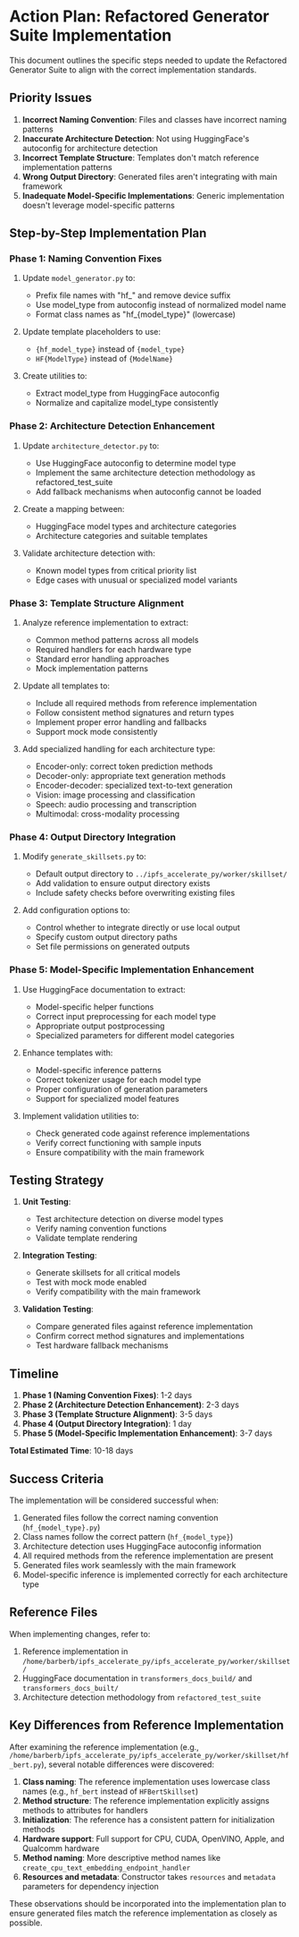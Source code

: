 # Action Plan: Refactored Generator Suite Implementation

This document outlines the specific steps needed to update the Refactored Generator Suite to align with the correct implementation standards.

## Priority Issues

1. **Incorrect Naming Convention**: Files and classes have incorrect naming patterns
2. **Inaccurate Architecture Detection**: Not using HuggingFace's autoconfig for architecture detection
3. **Incorrect Template Structure**: Templates don't match reference implementation patterns
4. **Wrong Output Directory**: Generated files aren't integrating with main framework
5. **Inadequate Model-Specific Implementations**: Generic implementation doesn't leverage model-specific patterns

## Step-by-Step Implementation Plan

### Phase 1: Naming Convention Fixes

1. Update `model_generator.py` to:
   - Prefix file names with "hf_" and remove device suffix
   - Use model_type from autoconfig instead of normalized model name
   - Format class names as "hf_{model_type}" (lowercase)

2. Update template placeholders to use:
   - `{hf_model_type}` instead of `{model_type}`
   - `HF{ModelType}` instead of `{ModelName}`

3. Create utilities to:
   - Extract model_type from HuggingFace autoconfig
   - Normalize and capitalize model_type consistently

### Phase 2: Architecture Detection Enhancement

1. Update `architecture_detector.py` to:
   - Use HuggingFace autoconfig to determine model type
   - Implement the same architecture detection methodology as refactored_test_suite
   - Add fallback mechanisms when autoconfig cannot be loaded

2. Create a mapping between:
   - HuggingFace model types and architecture categories
   - Architecture categories and suitable templates

3. Validate architecture detection with:
   - Known model types from critical priority list
   - Edge cases with unusual or specialized model variants

### Phase 3: Template Structure Alignment

1. Analyze reference implementation to extract:
   - Common method patterns across all models
   - Required handlers for each hardware type
   - Standard error handling approaches
   - Mock implementation patterns

2. Update all templates to:
   - Include all required methods from reference implementation
   - Follow consistent method signatures and return types
   - Implement proper error handling and fallbacks
   - Support mock mode consistently

3. Add specialized handling for each architecture type:
   - Encoder-only: correct token prediction methods
   - Decoder-only: appropriate text generation methods
   - Encoder-decoder: specialized text-to-text generation
   - Vision: image processing and classification
   - Speech: audio processing and transcription
   - Multimodal: cross-modality processing

### Phase 4: Output Directory Integration

1. Modify `generate_skillsets.py` to:
   - Default output directory to `../ipfs_accelerate_py/worker/skillset/`
   - Add validation to ensure output directory exists
   - Include safety checks before overwriting existing files

2. Add configuration options to:
   - Control whether to integrate directly or use local output
   - Specify custom output directory paths
   - Set file permissions on generated outputs

### Phase 5: Model-Specific Implementation Enhancement

1. Use HuggingFace documentation to extract:
   - Model-specific helper functions
   - Correct input preprocessing for each model type
   - Appropriate output postprocessing
   - Specialized parameters for different model categories

2. Enhance templates with:
   - Model-specific inference patterns
   - Correct tokenizer usage for each model type
   - Proper configuration of generation parameters
   - Support for specialized model features

3. Implement validation utilities to:
   - Check generated code against reference implementations
   - Verify correct functioning with sample inputs
   - Ensure compatibility with the main framework

## Testing Strategy

1. **Unit Testing**:
   - Test architecture detection on diverse model types
   - Verify naming convention functions
   - Validate template rendering

2. **Integration Testing**:
   - Generate skillsets for all critical models
   - Test with mock mode enabled
   - Verify compatibility with the main framework

3. **Validation Testing**:
   - Compare generated files against reference implementation
   - Confirm correct method signatures and implementations
   - Test hardware fallback mechanisms

## Timeline

1. **Phase 1 (Naming Convention Fixes)**: 1-2 days
2. **Phase 2 (Architecture Detection Enhancement)**: 2-3 days
3. **Phase 3 (Template Structure Alignment)**: 3-5 days
4. **Phase 4 (Output Directory Integration)**: 1 day
5. **Phase 5 (Model-Specific Implementation Enhancement)**: 3-7 days

**Total Estimated Time**: 10-18 days

## Success Criteria

The implementation will be considered successful when:

1. Generated files follow the correct naming convention (`hf_{model_type}.py`)
2. Class names follow the correct pattern (`hf_{model_type}`)
3. Architecture detection uses HuggingFace autoconfig information
4. All required methods from the reference implementation are present
5. Generated files work seamlessly with the main framework
6. Model-specific inference is implemented correctly for each architecture type

## Reference Files

When implementing changes, refer to:
1. Reference implementation in `/home/barberb/ipfs_accelerate_py/ipfs_accelerate_py/worker/skillset/`
2. HuggingFace documentation in `transformers_docs_build/` and `transformers_docs_built/`
3. Architecture detection methodology from `refactored_test_suite`

## Key Differences from Reference Implementation

After examining the reference implementation (e.g., `/home/barberb/ipfs_accelerate_py/ipfs_accelerate_py/worker/skillset/hf_bert.py`), several notable differences were discovered:

1. **Class naming**: The reference implementation uses lowercase class names (e.g., `hf_bert` instead of `HFBertSkillset`)
2. **Method structure**: The reference implementation explicitly assigns methods to attributes for handlers
3. **Initialization**: The reference has a consistent pattern for initialization methods
4. **Hardware support**: Full support for CPU, CUDA, OpenVINO, Apple, and Qualcomm hardware
5. **Method naming**: More descriptive method names like `create_cpu_text_embedding_endpoint_handler`
6. **Resources and metadata**: Constructor takes `resources` and `metadata` parameters for dependency injection

These observations should be incorporated into the implementation plan to ensure generated files match the reference implementation as closely as possible.